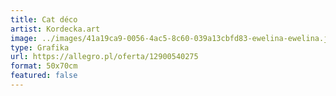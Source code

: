 ```yaml
---
title: Cat déco
artist: Kordecka.art
image: ../images/41a19ca9-0056-4ac5-8c60-039a13cbfd83-ewelina-ewelina.jpeg
type: Grafika
url: https://allegro.pl/oferta/12900540275
format: 50x70cm
featured: false
---
```

